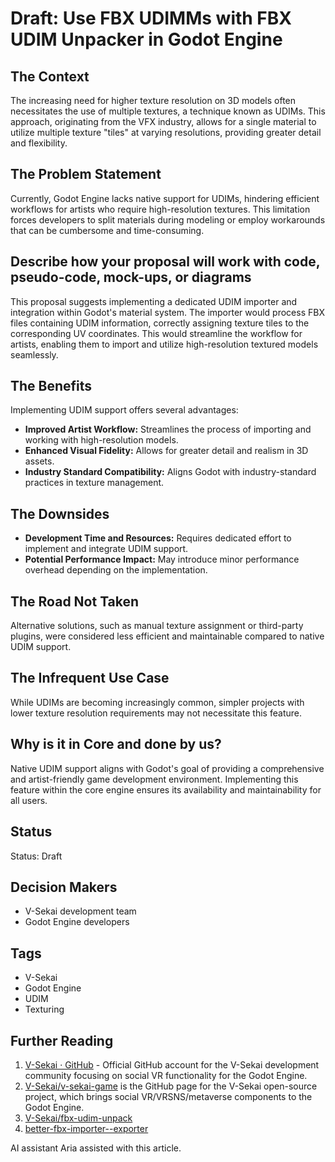# Draft: Use FBX UDIMMs with FBX UDIM Unpacker in Godot Engine

## The Context

The increasing need for higher texture resolution on 3D models often necessitates the use of multiple textures, a technique known as UDIMs. This approach, originating from the VFX industry, allows for a single material to utilize multiple texture "tiles" at varying resolutions, providing greater detail and flexibility.

## The Problem Statement

Currently, Godot Engine lacks native support for UDIMs, hindering efficient workflows for artists who require high-resolution textures. This limitation forces developers to split materials during modeling or employ workarounds that can be cumbersome and time-consuming.

## Describe how your proposal will work with code, pseudo-code, mock-ups, or diagrams

This proposal suggests implementing a dedicated UDIM importer and integration within Godot's material system. The importer would process FBX files containing UDIM information, correctly assigning texture tiles to the corresponding UV coordinates. This would streamline the workflow for artists, enabling them to import and utilize high-resolution textured models seamlessly.

## The Benefits

Implementing UDIM support offers several advantages:

- **Improved Artist Workflow:** Streamlines the process of importing and working with high-resolution models.
- **Enhanced Visual Fidelity:** Allows for greater detail and realism in 3D assets.
- **Industry Standard Compatibility:** Aligns Godot with industry-standard practices in texture management.

## The Downsides

- **Development Time and Resources:** Requires dedicated effort to implement and integrate UDIM support.
- **Potential Performance Impact:** May introduce minor performance overhead depending on the implementation.

## The Road Not Taken

Alternative solutions, such as manual texture assignment or third-party plugins, were considered less efficient and maintainable compared to native UDIM support.

## The Infrequent Use Case

While UDIMs are becoming increasingly common, simpler projects with lower texture resolution requirements may not necessitate this feature.

## Why is it in Core and done by us?

Native UDIM support aligns with Godot's goal of providing a comprehensive and artist-friendly game development environment. Implementing this feature within the core engine ensures its availability and maintainability for all users.

## Status

Status: Draft

## Decision Makers

- V-Sekai development team
- Godot Engine developers

## Tags

- V-Sekai
- Godot Engine
- UDIM
- Texturing

## Further Reading

1. [V-Sekai · GitHub](https://github.com/v-sekai) - Official GitHub account for the V-Sekai development community focusing on social VR functionality for the Godot Engine.
2. [V-Sekai/v-sekai-game](https://github.com/v-sekai/v-sekai-game) is the GitHub page for the V-Sekai open-source project, which brings social VR/VRSNS/metaverse components to the Godot Engine.
3. [V-Sekai/fbx-udim-unpack](https://github.com/V-Sekai/fbx-udim-unpack)
4. [better-fbx-importer--exporter](https://blendermarket.com/products/better-fbx-importer--exporter)

AI assistant Aria assisted with this article.
